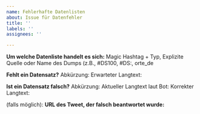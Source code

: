 ```yaml
---
name: Fehlerhafte Datenlisten
about: Issue für Datenfehler
title: ''
labels: ''
assignees: ''

---
```


**Um welche Datenliste handelt es sich:**
Magic Hashtag + Typ, Explizite Quelle oder Name des Dumps (z.B., #DS100, #DS:, orte_de

**Fehlt ein Datensatz?**
Abkürzung:
Erwarteter Langtext:

**Ist ein Datensatz falsch?**
Abkürzung:
Aktueller Langtext laut Bot:
Korrekter Langtext:

(falls möglich): **URL des Tweet, der falsch beantwortet wurde:**
